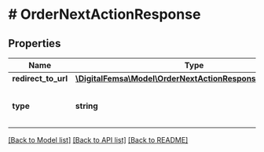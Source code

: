 # # OrderNextActionResponse

## Properties

Name | Type | Description | Notes
------------ | ------------- | ------------- | -------------
**redirect_to_url** | [**\DigitalFemsa\Model\OrderNextActionResponseRedirectToUrl**](OrderNextActionResponseRedirectToUrl.md) |  | [optional]
**type** | **string** | Indicates the type of action to be taken | [optional]

[[Back to Model list]](../../README.md#models) [[Back to API list]](../../README.md#endpoints) [[Back to README]](../../README.md)
